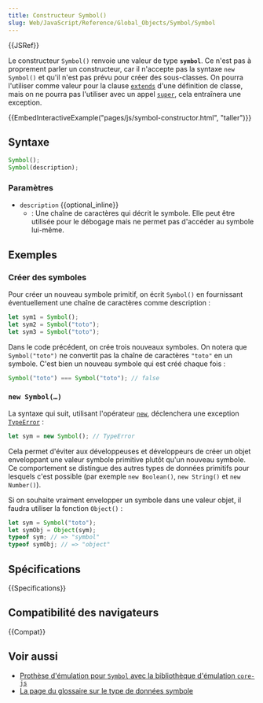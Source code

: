 ```yaml
---
title: Constructeur Symbol()
slug: Web/JavaScript/Reference/Global_Objects/Symbol/Symbol
---
```


{{JSRef}}

Le constructeur `Symbol()` renvoie une valeur de type **`symbol`**. Ce n'est pas à proprement parler un constructeur, car il n'accepte pas la syntaxe `new Symbol()` et qu'il n'est pas prévu pour créer des sous-classes. On pourra l'utiliser comme valeur pour la clause [`extends`](/fr/docs/Web/JavaScript/Reference/Classes/extends) d'une définition de classe, mais on ne pourra pas l'utiliser avec un appel [`super`](/fr/docs/Web/JavaScript/Reference/Operators/super), cela entraînera une exception.

{{EmbedInteractiveExample("pages/js/symbol-constructor.html", "taller")}}

## Syntaxe

```js
Symbol();
Symbol(description);
```

### Paramètres

- `description` {{optional_inline}}
  - : Une chaîne de caractères qui décrit le symbole. Elle peut être utilisée pour le débogage mais ne permet pas d'accéder au symbole lui-même.

## Exemples

### Créer des symboles

Pour créer un nouveau symbole primitif, on écrit `Symbol()` en fournissant éventuellement une chaîne de caractères comme description&nbsp;:

```js
let sym1 = Symbol();
let sym2 = Symbol("toto");
let sym3 = Symbol("toto");
```

Dans le code précédent, on crée trois nouveaux symboles. On notera que `Symbol("toto")` ne convertit pas la chaîne de caractères `"toto"` en un symbole. C'est bien un nouveau symbole qui est créé chaque fois&nbsp;:

```js
Symbol("toto") === Symbol("toto"); // false
```

### `new Symbol(…)`

La syntaxe qui suit, utilisant l'opérateur [`new`](/fr/docs/Web/JavaScript/Reference/Operators/new), déclenchera une exception [`TypeError`](/fr/docs/Web/JavaScript/Reference/Global_Objects/TypeError)&nbsp;:

```js
let sym = new Symbol(); // TypeError
```

Cela permet d'éviter aux développeuses et développeurs de créer un objet enveloppant une valeur symbole primitive plutôt qu'un nouveau symbole. Ce comportement se distingue des autres types de données primitifs pour lesquels c'est possible (par exemple `new Boolean()`, `new String()` et `new Number()`).

Si on souhaite vraiment envelopper un symbole dans une valeur objet, il faudra utiliser la fonction `Object()`&nbsp;:

```js
let sym = Symbol("toto");
let symObj = Object(sym);
typeof sym; // => "symbol"
typeof symObj; // => "object"
```

## Spécifications

{{Specifications}}

## Compatibilité des navigateurs

{{Compat}}

## Voir aussi

- [Prothèse d'émulation pour `Symbol` avec la bibliothèque d'émulation `core-js`](https://github.com/zloirock/core-js#ecmascript-symbol)
- [La page du glossaire sur le type de données symbole](/fr/docs/Glossary/Symbol)
